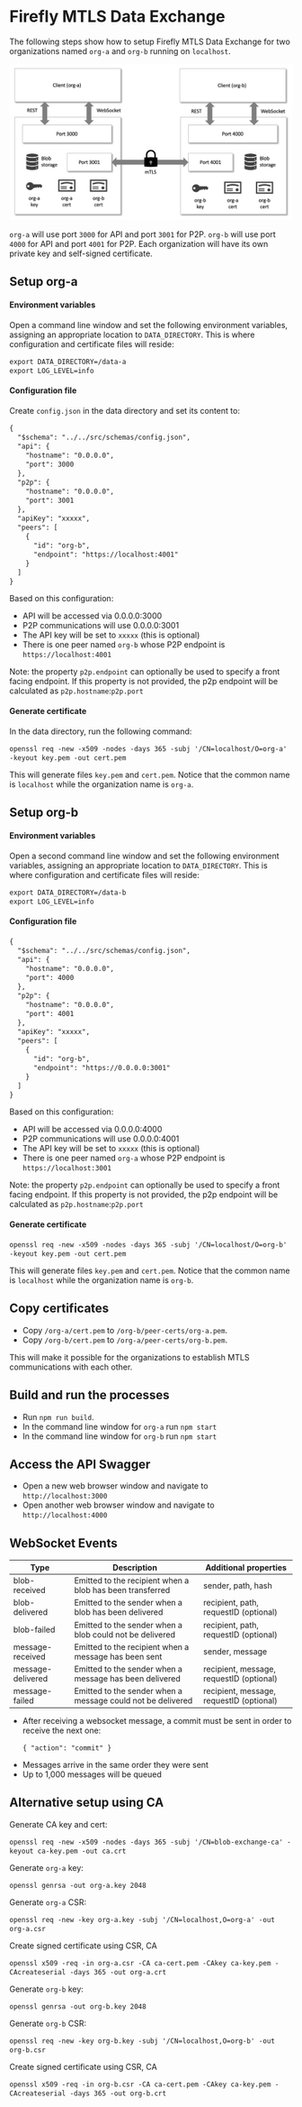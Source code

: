 # Firefly MTLS Data Exchange

The following steps show how to setup Firefly MTLS Data Exchange for two organizations named `org-a` and `org-b` running on `localhost`.

![Data exchange diagram](./diagram.png)

`org-a` will use port `3000` for API and port `3001` for P2P. `org-b` will use port `4000` for API and port `4001` for P2P. Each organization will have its own private key and self-signed certificate.

## Setup org-a

#### Environment variables

Open a command line window and set the following environment variables, assigning an appropriate location to `DATA_DIRECTORY`. This is where configuration and certificate files will reside:
```
export DATA_DIRECTORY=/data-a
export LOG_LEVEL=info
```

#### Configuration file

Create `config.json` in the data directory and set its content to:
```
{
  "$schema": "../../src/schemas/config.json",
  "api": {
    "hostname": "0.0.0.0",
    "port": 3000
  },
  "p2p": {
    "hostname": "0.0.0.0",
    "port": 3001
  },
  "apiKey": "xxxxx",
  "peers": [
    {
      "id": "org-b",
      "endpoint": "https://localhost:4001"
    }
  ]
}
```

Based on this configuration:
- API will be accessed via 0.0.0.0:3000
- P2P communications will use 0.0.0.0:3001
- The API key will be set to `xxxxx` (this is optional)
- There is one peer named `org-b` whose P2P endpoint is `https://localhost:4001`

Note: the property `p2p.endpoint` can optionally be used to specify a front facing endpoint.
If this property is not provided, the p2p endpoint will be calculated as `p2p.hostname`:`p2p.port`

#### Generate certificate

In the data directory, run the following command:
```
openssl req -new -x509 -nodes -days 365 -subj '/CN=localhost/O=org-a' -keyout key.pem -out cert.pem
```
This will generate files `key.pem` and `cert.pem`. Notice that the common name is `localhost` while the organization name is `org-a`.

## Setup org-b

#### Environment variables

Open a second command line window and set the following environment variables, assigning an appropriate location to `DATA_DIRECTORY`. This is where configuration and certificate files will reside:
```
export DATA_DIRECTORY=/data-b
export LOG_LEVEL=info
```

#### Configuration file

```
{
  "$schema": "../../src/schemas/config.json",
  "api": {
    "hostname": "0.0.0.0",
    "port": 4000
  },
  "p2p": {
    "hostname": "0.0.0.0",
    "port": 4001
  },
  "apiKey": "xxxxx",
  "peers": [
    {
      "id": "org-b",
      "endpoint": "https://0.0.0.0:3001"
    }
  ]
}
```

Based on this configuration:
- API will be accessed via 0.0.0.0:4000
- P2P communications will use 0.0.0.0:4001
- The API key will be set to `xxxxx` (this is optional)
- There is one peer named `org-a` whose P2P endpoint is `https://localhost:3001`

Note: the property `p2p.endpoint` can optionally be used to specify a front facing endpoint.
If this property is not provided, the p2p endpoint will be calculated as `p2p.hostname`:`p2p.port`

#### Generate certificate

```
openssl req -new -x509 -nodes -days 365 -subj '/CN=localhost/O=org-b' -keyout key.pem -out cert.pem
```

This will generate files `key.pem` and `cert.pem`. Notice that the common name is `localhost` while the organization name is `org-b`.

## Copy certificates

- Copy `/org-a/cert.pem` to `/org-b/peer-certs/org-a.pem`.
- Copy `/org-b/cert.pem` to `/org-a/peer-certs/org-b.pem`.

This will make it possible for the organizations to establish MTLS communications with each other.

## Build and run the processes

- Run `npm run build`.
- In the command line window for `org-a` run `npm start`
- In the command line window for `org-b` run `npm start`

## Access the API Swagger

- Open a new web browser window and navigate to `http://localhost:3000`
- Open another web browser window and navigate to `http://localhost:4000`

## WebSocket Events


| Type            | Description                                                | Additional properties
|-----------------|------------------------------------------------------------|-----------------------
|blob-received    | Emitted to the recipient when a blob has been transferred  | sender, path, hash
|blob-delivered   | Emitted to the sender when a blob has been delivered       | recipient, path, requestID (optional)
|blob-failed      | Emitted to the sender when a blob could not be delivered   | recipient, path, requestID (optional)
|message-received | Emitted to the recipient when a message has been sent      | sender, message
|message-delivered| Emitted to the sender when a message has been delivered    | recipient, message, requestID (optional)
|message-failed   | Emitted to the sender when a message could not be delivered| recipient, message, requestID (optional)

- After receiving a websocket message, a commit must be sent in order to receive the next one:
  ```
  { "action": "commit" }
  ```
- Messages arrive in the same order they were sent
- Up to 1,000 messages will be queued

## Alternative setup using CA

Generate CA key and cert:
```
openssl req -new -x509 -nodes -days 365 -subj '/CN=blob-exchange-ca' -keyout ca-key.pem -out ca.crt
```

Generate `org-a` key:
```
openssl genrsa -out org-a.key 2048
```
Generate `org-a` CSR:
```
openssl req -new -key org-a.key -subj '/CN=localhost,O=org-a' -out org-a.csr
```
Create signed certificate using CSR, CA
```
openssl x509 -req -in org-a.csr -CA ca-cert.pem -CAkey ca-key.pem -CAcreateserial -days 365 -out org-a.crt
```
Generate `org-b` key:
```
openssl genrsa -out org-b.key 2048
```
Generate `org-b` CSR:
```
openssl req -new -key org-b.key -subj '/CN=localhost,O=org-b' -out org-b.csr
```
Create signed certificate using CSR, CA
```
openssl x509 -req -in org-b.csr -CA ca-cert.pem -CAkey ca-key.pem -CAcreateserial -days 365 -out org-b.crt
```
